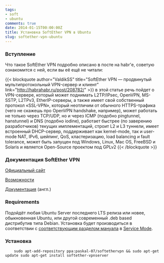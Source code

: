 ```yaml
---
tags:
- soft
- ubuntu
comments: true
date: 2014-01-15T00:00:00Z
title: Установка SoftEther VPN в Ubuntu
slug: softether-vpn-ubuntu
---
```


### Вступление

Что такое SoftEther VPN подробно описано в посте на habr'е, советую ознакомится с ней, если вы её ещё не читали:

{{< blockquote author="ValdikSS" title="SoftEther VPN — продвинутый мультипротокольный VPN-сервер и клиент" link="http://habrahabr.ru/post/208782/" >}}
в этой статье речь пойдет о VPN-сервере, который может поднимать L2TP/IPsec, OpenVPN, MS-SSTP, L2TPv3, EtherIP-серверы, а также имеет свой собственный протокол «SSL-VPN», который неотличим от обычного HTTPS-трафика (чего не скажешь про OpenVPN handshake, например), может работать не только через TCP/UDP, но и через ICMP (подобно pingtunnel, hanstunnel) и DNS (подобно iodine), работает быстрее (по заверению разработчиков) текущих имплементаций, строит L2 и L3 туннели, имеет встроенный DHCP-сервер, поддерживает как kernel-mode, так и user-mode NAT, IPv6, шейпинг, QoS, кластеризацию, load balancing и fault tolerance, может быть запущен под Windows, Linux, Mac OS, FreeBSD и Solaris и является Open-Source проектом под GPLv2
{{< /blockquote >}}

### Документация SoftEther VPN

[Официальный сайт](http://www.softether.org/ "SoftEther VPN Project — SoftEther VPN Project")

[Возможности](http://www.softether.org/3-spec "Specification — SoftEther VPN Project")

[Документация](http://www.softether.org/4-docs/1-manual "SoftEther VPN Manual — SoftEther VPN Project") (англ.)

### Requirements

Подойдёт любая Ubuntu Server последнего LTS релиза или новее, обыкновенная Ubuntu, или другой современный .deb based дистрибутив типа Debian. Установка будет производиться в соответствии с [соответствующим разделом мануала](http://www.softether.org/4-docs/1-manual/7._Installing_SoftEther_VPN_Server/7.3_Install_on_Linux_and_Initial_Configurations "7.3 Install on Linux and Initial Configurations — SoftEther VPN Project") в [Service Mode](http://www.softether.org/4-docs/1-manual/3._SoftEther_VPN_Server_Manual/3.2_Operating_Modes "3.2 Operating Modes — SoftEther VPN Project").

### Установка

        sudo apt-add-repository ppa:paskal-07/softethervpn && sudo apt-get update sudo apt-get install softether-vpnserver

<!--more-->
